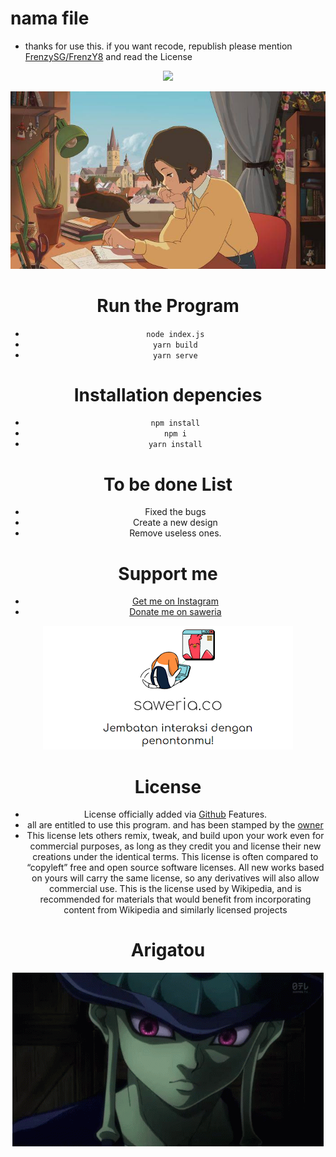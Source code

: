# nama file
- thanks for use this. if you want recode, republish please mention [FrenzySG/FrenzY8](https://github.com/FrenzY8) and read the License
<p align="center">
<img src="https://discord.c99.nl/widget/theme-2/803549282942058534.png">
<div align="center">

<p align="center">
<img src="./images (11).jpeg"/>
<a align="center">

# Run the Program
- ```node index.js```
- ```yarn build```
- ```yarn serve```

# Installation depencies
- ```npm install```
- ```npm i```
- ```yarn install```

# To be done List
- Fixed the bugs
- Create a new design
- Remove useless ones.

# Support me
- [Get me on Instagram](https://instagram.com/frenzy.666)
- [Donate me on saweria](https://saweria.co/frenzys6)
<p align="center">
<img src="./Saweria co5.PNG"/>
<a align="center">

# License 
- License officially added via [Github](https://github.com) Features.
- all are entitled to use this program. and has been stamped by the [owner](https://github.com/FrenY8)
- This license lets others remix, tweak, and build upon your work even for commercial purposes, as long as they credit you and license their new creations under the identical terms. This license is often compared to “copyleft” free and open source software licenses. All new works based on yours will carry the same license, so any derivatives will also allow commercial use. This is the license used by Wikipedia, and is recommended for materials that would benefit from incorporating content from Wikipedia and similarly licensed projects

# Arigatou
<p align="center">
<img src="./meruem.gif"/>
<a align="center">
